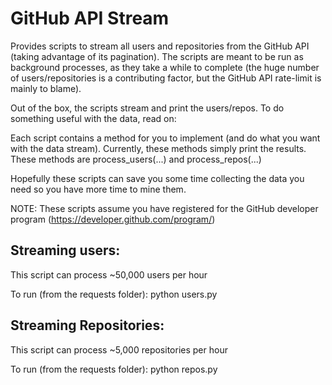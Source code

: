
# GitHub API Stream

Provides scripts to stream all users and repositories 
from the GitHub API (taking advantage of its pagination).
The scripts are meant to be run as background processes,
as they take a while to complete (the huge number of
users/repositories is a contributing factor, but the GitHub 
API rate-limit is mainly to blame).

Out of the box, the scripts stream and print the users/repos.
To do something useful with the data, read on:

Each script contains a method for you to implement (and do
what you want with the data stream). Currently, these methods
simply print the results. These methods are process_users(...)
and process_repos(...)

Hopefully these scripts can save you some time collecting the 
data you need so you have more time to mine them.

NOTE: 
These scripts assume you have registered for the GitHub
developer program (https://developer.github.com/program/)



## Streaming users:

  This script can process ~50,000 users per hour

  To run (from the requests folder):
    python users.py <github username> <github password>



## Streaming Repositories:

  This script can process ~5,000 repositories per hour

  To run (from the requests folder):
    python repos.py <github username> <github password>
